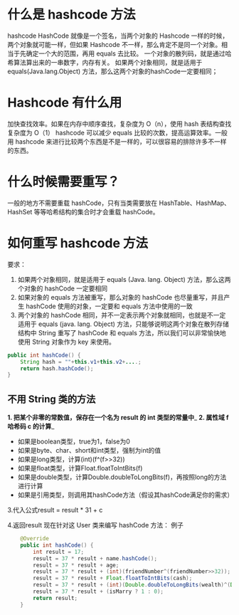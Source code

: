 # 什么是 hashcode 方法
hashcode HashCode 就像是一个签名，当两个对象的 Hashcode 一样的时候，两个对象就可能一样，但如果 Hashcode 不一样，那么肯定不是同一个对象。相当于先确定一个大的范围，再用 equals 去比较。
一个对象的散列码，就是通过哈希算法算出来的一串数字，内存有关。
如果两个对象相同，就是适用于equals(Java.lang.Object) 方法，那么这两个对象的hashCode一定要相同；
# Hashcode 有什么用
加快查找效率。如果在内存中顺序查找，复杂度为 O（n），使用 hash 表结构查找复杂度为 O（1）
hashcode 可以减少 equals 比较的次数，提高运算效率。一般用 hashcode 来进行比较两个东西是不是一样的，可以很容易的排除许多不一样的东西。
# 什么时候需要重写？
一般的地方不需要重载 hashCode，只有当类需要放在 HashTable、HashMap、HashSet 等等哈希结构的集合时才会重载 hashCode。
# 如何重写 hashcode 方法
要求：
1. 如果两个对象相同，就是适用于 equals (Java. lang. Object) 方法，那么这两个对象的 hashCode 一定要相同
2. 如果对象的 equals 方法被重写，那么对象的 hashCode 也尽量重写，并且产生 hashCode 使用的对象，一定要和 equals 方法中使用的一致
3. 两个对象的 hashCode 相同，并不一定表示两个对象就相同，也就是不一定适用于 equals (java. lang. Object) 方法，只能够说明这两个对象在散列存储结构中
String 重写了 hashCode 和 equals 方法，所以我们可以非常愉快地使用 String 对象作为 key 来使用。
```java
public int hashCode() {
	String hash = ""+this.v1+this.v2+....;  
	return hash.hashCode();
}
```
## 不用 String 类的方法
**1. 把某个非零的常数值，保存在一个名为 result 的 int 类型的常量中**_
**2. 属性域 f 哈希码 c 的计算**_
- 如果是boolean类型，true为1，false为0
-  如果是byte、char、short和int类型，强制为int的值
- 如果是long类型，计算(int)(f^(f>>32))
- 如果是float类型，计算Float.floatToIntBits(f)
- 如果是double类型，计算Double.doubleToLongBits(f)，再按照long的方法进行计算
- 如果是引用类型，则调用其hashCode方法（假设其hashCode满足你的需求）

3.代入公式result = result * 31 + c

4.返回result
现在针对这 User 类来编写 hashCode 方法：
例子
```java
    @Override
    public int hashCode() {
        int result = 17;
        result = 37 * result + name.hashCode();
        result = 37 * result + age;
        result = 37 * result + (int)(friendNumber^(friendNumber>>32));
        result = 37 * result + Float.floatToIntBits(cash);
        result = 37 * result + (int)(Double.doubleToLongBits(wealth)^(Double.doubleToLongBits(wealth)>>32));
        result = 37 * result + (isMarry ? 1 : 0);
        return result;
    }
```
